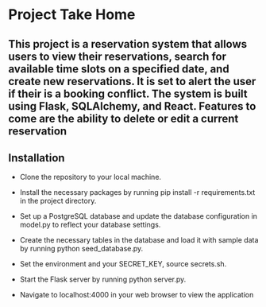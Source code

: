 # Project Take Home

## This project is a reservation system that allows users to view their reservations, search for available time slots on a specified date, and create new reservations. It is set to alert the user if their is a booking conflict. The system is built using Flask, SQLAlchemy, and React.  Features to come are the ability to delete or edit a current reservation

## Installation

* Clone the repository to your local machine.

* Install the necessary packages by running pip install -r requirements.txt in the project directory.

* Set up a PostgreSQL database and update the database configuration in model.py to reflect your database settings.

* Create the necessary tables in the database and load it with sample data by running python seed_database.py.

* Set the environment and your SECRET_KEY, source secrets.sh.

* Start the Flask server by running python server.py.

* Navigate to localhost:4000 in your web browser to view the application
